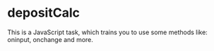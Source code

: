 # depositCalc
This is a JavaScript task,  which trains you to use some methods like: oninput, onchange and more.
